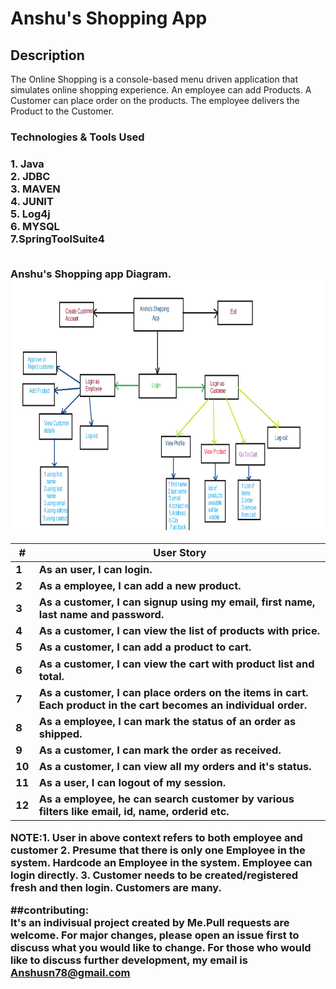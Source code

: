 # Anshu's Shopping App
 ## Description
   
   The Online Shopping is a console-based menu driven application that simulates online shopping experience. An employee can add Products. A Customer can place order on the products. The employee delivers the Product to the Customer.

 
 <h3>Technologies & Tools Used <h3>
  1. Java <br>
  2. JDBC <br>
  3. MAVEN <br>
  4. JUNIT <br>
  5. Log4j <br>
  6. MYSQL <br>
  7.SpringToolSuite4<br><br>
  
 Anshu's Shopping app Diagram.
 <img src="https://github.com/anshusn/Project0/blob/master/shoppingappDia.png" width=800px height=400px><br>
  
  
|#|User Story
|-----|-----|
|1|As an user, I can login.
|2|As a employee, I can add a new product.
|3|As a customer, I can signup using my email, first name, last name and password.
|4|As a customer, I can view the list of products with price.
|5|As a customer, I can add a product to cart.
|6|As a customer, I can view the cart with product list and total.
|7|As a customer, I can place orders on the items in cart. Each product in the cart becomes an individual order.
|8|As a employee, I can mark the status of an order as shipped.
|9|As a customer, I can mark the order as received.
|10|As a customer, I can view all my orders and it's status.
|11|As a user, I can logout of my session.
|12|As a employee, he can search customer by various filters like email, id, name, orderid etc.<br>

NOTE:1. User in above context refers to both employee and customer
2. Presume that there is only one Employee in the system. Hardcode an Employee in the system. Employee can login directly.
3. Customer needs to be created/registered fresh and then login. Customers are many.

##contributing:<br>
It's an indivisual project created by Me.Pull requests are welcome. For major changes, please open an issue first to discuss what you would like to change.
For those who would like to discuss further development, my email is  Anshusn78@gmail.com

